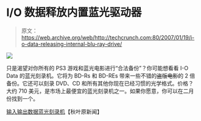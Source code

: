 # I/O 数据释放内置蓝光驱动器

> 原文：<https://web.archive.org/web/http://techcrunch.com:80/2007/01/19/i-o-data-releasing-internal-blu-ray-drive/>

![](img/beeaef13487a42c1c50d4d9b661dfba7.png)

只是渴望对你所有的 PS3 游戏和蓝光电影进行“合法备份”？你可能想看看 I-O Data 的蓝光刻录机。它将为 BD-Rs 和 BD-REs 带来一些不错的~~盗版电影~~的 2 倍备份。它还可以刻录 DVD、CD 和所有其他你现在已经习惯的光学格式。价格？大约 710 美元，是市场上最便宜的蓝光刻录机之一。如果你愿意，你可以在二月份找到一个。

[输入输出数据蓝光刻录机](https://web.archive.org/web/20141010074043/http://www.akihabaranews.com/en/en/news-13129-The+I-O+Data+Blu-Ray+burner.html)【秋叶原新闻】